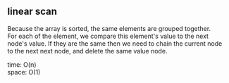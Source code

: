 ## linear scan
Because the array is sorted, the same elements are grouped together.<br>
For each of the element, we compare this element's value to the next node's value. If they are the same then we need to chain the current node to the next next node, and delete the same value node.

time: O(n)<br>
space: O(1)
